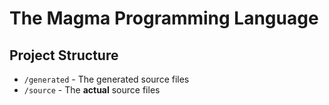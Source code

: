 # The Magma Programming Language

## Project Structure

- `/generated` - The generated source files
- `/source` - The **actual** source files